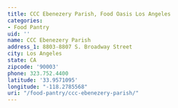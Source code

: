 ```yaml
---
title: CCC Ebenezery Parish, Food Oasis Los Angeles
categories:
- Food Pantry
uid: ''
name: CCC Ebenezery Parish
address_1: 8803-8807 S. Broadway Street
city: Los Angeles
state: CA
zipcode: '90003'
phone: 323.752.4400
latitude: '33.9571095'
longitude: "-118.2785568"
uri: "/food-pantry/ccc-ebenezery-parish/"
---
```


